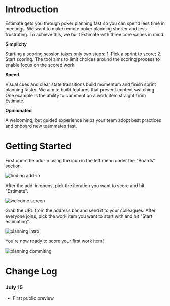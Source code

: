 # Introduction

Estimate gets you through poker planning fast so you can spend less time in meetings. We want to make remote poker planning shorter and less frustrating. To achieve this, we built Estimate with three core values in mind.

**Simplicity**

Starting a scoring session takes only two steps: 1. Pick a sprint to score; 2. Start scoring. The tool aims to limit choices around the scoring process to enable focus on the scored work. 

**Speed**

Visual cues and clear state transitions build momentum and finish sprint planning faster. We aim to build features that prevent context switching. One example is the ability to comment on a work item straight from Estimate.

**Opinionated**

A welcoming, but guided experience helps your team adopt best practices and onboard new teammates fast.

# Getting Started

First open the add-in using the icon in the left menu under the "Boards" section.

![finding add-in](gallery/images/onboarding_opening.png)

After the add-in opens, pick the iteration you want to score and hit "Estimate".

![welcome screen](gallery/images/welcome.png)

Grab the URL from the address bar and send it to your colleagues. After everyone joins, pick the work item you want to start with and hit "Start estimating".

![planning intro](gallery/images/planning_intro.png)

You're now ready to score your first work item!

![planning commiting](gallery/images/planning_commit.png)

# Change Log

### July 15
* First public preview